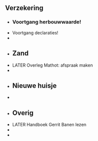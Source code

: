 ## Verzekering
- ### Voortgang herbouwwaarde!
- Voortgang declaraties!
-
- ## Zand
- LATER Overleg Mathot: afspraak maken
-
- ## Nieuwe huisje
-
- ## Overig
- LATER Handboek Gerrit Banen lezen
-
-